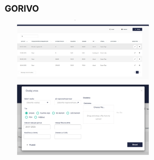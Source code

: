 # GORIVO



<figure><img src=".gitbook/assets/image (251).png" alt=""><figcaption></figcaption></figure>

<figure><img src=".gitbook/assets/image (252).png" alt=""><figcaption></figcaption></figure>
